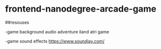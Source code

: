 frontend-nanodegree-arcade-game
===============================


##resouses

 -game background audio adventure iland atri game
 
 -game sound effects https://www.soundjay.com/
